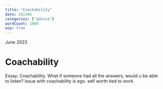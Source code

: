 ```yaml
---
title: "Coachability"
date: 202306
categories: ["advice"]
wordCount: 1000
wip: true
---
```


June 2023

# Coachability

Essay: Coachability. What if someone had all the answers, would u be able to listen? Issue with coachability is ego. self worth tied to work
